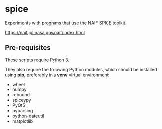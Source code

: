# spice

Experiments with programs that use the NAIF SPICE toolkit.

https://naif.jpl.nasa.gov/naif/index.html

## Pre-requisites

These scripts require Python 3.

They also require the following Python modules, which should be installed
using **pip**, preferably in a **venv** virtual environment:

- wheel
- numpy
- rebound
- spiceypy
- PyQt5
- pyparsing
- python-dateutil
- matplotlib
